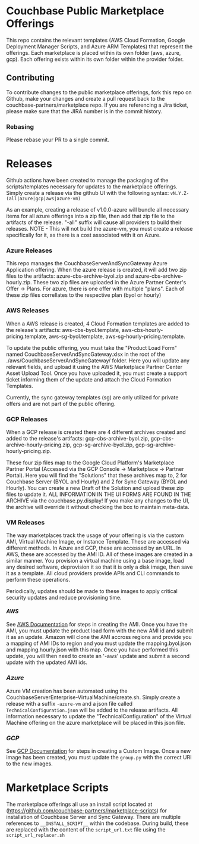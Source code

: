 # Couchbase Public Marketplace Offerings

This repo contains the relevant templates (AWS Cloud Formation, Google Deployment Manager Scripts, and Azure ARM Templates) that represent the offerings.  Each marketplace is placed within its own folder (aws, azure, gcp).  Each offering exists within its own folder within the provider folder.

## Contributing

To contribute changes to the public marketplace offerings, fork this repo on Github, make your changes and create a pull request back to the couchbase-partners/marketplace repo.  If you are referencing a Jira ticket, please make sure that the JIRA number is in the commit history.

### Rebasing

Please rebase your PR to a single commit.

# Releases

Github actions have been created to manage the packaging of the scripts/templates necessary for updates to the marketplace offerings.  Simply create a release via the github UI with the following syntax:  `vN.Y.Z-(all|azure|gcp|aws|azure-vm)`

As an example, creating a release of v1.0.0-azure will bundle all necessary items for all azure offerings into a zip file, then add that zip file to the artifacts of the release. "-all" suffix will cause all providers to build their releases.  NOTE - This will not build the azure-vm, you must create a release specifically for it, as there is a cost associated with it on Azure.

### **Azure Releases**

This repo manages the CouchbaseServerAndSyncGateway Azure Application offering.  When the azure release is created, it will add two zip files to the artifacts:  azure-cbs-archive-byol.zip and azure-cbs-archive-hourly.zip.  These two zip files are uploaded in the Azure Partner Center's Offer -> Plans. For azure, there is one offer with multiple "plans".  Each of these zip files correllates to the respective plan (byol or hourly)

### **AWS Releases**

When a AWS release is created, 4 Cloud Formation templates are added to the release's artifacts:  aws-cbs-byol.template, aws-cbs-hourly-pricing.template, aws-sg-byol.template, aws-sg-hourly-pricing.template.

To update the public offering, you must take the "Product Load Form" named CouchbaseServerAndSyncGateway.xlsx in the root of the ./aws/CouchbaseServerAndSyncGateway/ folder.  Here you will update any relevant fields, and upload it using the AWS Marketplace Partner Center Asset Upload Tool.  Once you have uploaded it, you must create a support ticket informing them of the update and attach the Cloud Formation Templates.

Currently, the sync gateway templates (sg) are only utilized for private offers and are not part of the public offering.

### **GCP Releases**

When a GCP release is created there are 4 different archives created and added to the release's artifacts:  gcp-cbs-archive-byol.zip, gcp-cbs-archive-hourly-pricing.zip, gcp-sg-archive-byol.zip, gcp-sg-archive-hourly-pricing.zip.

These four zip files map to the Google Cloud Platform's Marketplace Partner Portal (Accessed via the GCP Console -> Marketplace -> Partner Portal).  Here you will find the "Solutions" that these archives map to, 2 for Couchbase Server (BYOL and Hourly) and 2 for Sync Gateway (BYOL and Hourly).  You can create a new Draft of the Solution and upload these zip files to update it.  ALL INFORMATION IN THE UI FORMS ARE FOUND IN THE ARCHIVE via the couchbase.py.display!  If you make any changes to the UI, the archive will override it without checking the box to maintain meta-data.

### **VM Releases**

The way marketplaces track the usage of your offering is via the custom AMI, Virtual Machine Image, or Instance Template.  These are accessed via different methods.  In Azure and GCP, these are accessed by an URL.  In AWS, these are accessed by the AMI ID.  All of these images are created in a similar manner.  You provision a virtual machine using a base image, load any desired software, deprovision it so that it is only a disk image, then save it as a template.  All cloud providers provide APIs and CLI commands to perform these operations.

Periodically, updates should be made to these images to apply critical security updates and reduce provisioning time.

#### *AWS*

See [AWS Documentation](https://docs.aws.amazon.com/AWSEC2/latest/UserGuide/creating-an-ami-ebs.html) for steps in creating the AMI.  Once you have the AMI, you must update the product load form with the new AMI id and submit it as an update.  Amazon will clone the AMI accross regions and provide you a mapping of AMI IDs to region and you must update the mapping.byol.json and mapping.hourly.json with this map.  Once you have performed this update, you will then need to create an '-aws' update and submit a second update with the updated AMI ids.

### *Azure*

Azure VM creation has been automated using the CouchbaseServerEnterprise-VirtualMachine/create.sh.  Simply create a release with a suffix `-azure-vm` and a json file called `TechnicalConfiguration.json` will be added to the release artifacts.  All information necessary to update the "TechnicalConfiguration" of the Virtual Machine offering on the azure marketplace will be placed in this json file.

### *GCP*

See [GCP Documentation](https://cloud.google.com/compute/docs/images/create-delete-deprecate-private-images) for steps in creating a Custom Image.  Once a new image has been created, you must update the `group.py` with the correct URI to the new images.

# Marketplace Scripts

The marketplace offerings all use an install script located at (https://github.com/couchbase-partners/marketplace-scripts) for installation of Couchbase Server and Sync Gateway.  There are multiple references to `__INSTALL_SCRIPT__` within the codebase.  During build, these are replaced with the content of the `script_url.txt` file using the `script_url_replacer.sh`